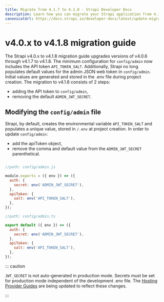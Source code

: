 ```yaml
---
title: Migrate from 4.1.7 to 4.1.8 - Strapi Developer Docs
description: Learn how you can migrate your Strapi application from 4.1.7 to 4.1.8.
canonicalUrl: https://docs.strapi.io/developer-docs/latest/update-migration-guides/migration-guides/v4/migration-guide-4.0.x-to-4.1.8.html
---
```


# v4.0.x to v4.1.8 migration guide

The Strapi v4.0.x to v4.1.8 migration guide upgrades versions of v4.0.6 through v4.1.7 to v4.1.8. The minimum configuration for `config/admin` now includes the API token `API_TOKEN_SALT`. Additionally, Strapi no long populates default values for the admin JSON web token in `config/admin`. Initial values are generated and stored in the .env file during project creation. The migration to v4.1.8 consists of 2 steps:

- adding the API token to `config/admin`,
- removing the default `ADMIN_JWT_SECRET`.

## Modifying the `config/admin` file

Strapi, by default, creates the environmental variable `API_TOKEN_SALT` and populates a unique value, stored in `/.env` at project creation. In order to update `config/admin`:

- add the apiToken object,
- remove the comma and default value from the `ADMIN_JWT_SECRET` parenthetical.

<code-group>

<code-block title="JAVASCRIPT">

```jsx

//path: config/admin.js

module.exports = ({ env }) => ({
  auth: {
    secret: env('ADMIN_JWT_SECRET'),
  },
  apiToken: {
    salt: env('API_TOKEN_SALT'),
  },
});

```

</code-block>

<code-block title="TYPESCRIPT">

```jsx
//path: config/admin.ts

export default ({ env }) => ({
  auth: {
    secret: env('ADMIN_JWT_SECRET'),
  },
  apiToken: {
    salt: env('API_TOKEN_SALT'),
  },
});


```

</code-block>

</code-group>

::: caution

`JWT_SECRET` is not auto-generated in production mode. Secrets must be set for production mode independent of the development .env file. The [Hosting Provider Guides](/developer-docs/latest/setup-deployment-guides/deployment.html#hosting-provider-guides.md) are being updated to reflect these changes.

:::

<!--update this guide once all of the provider guides are updated.-->

